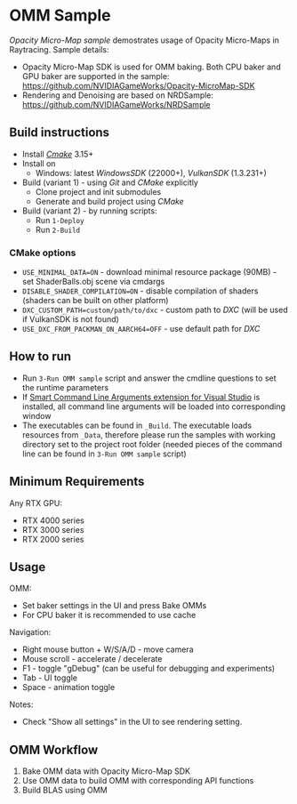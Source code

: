 # OMM Sample

*Opacity Micro-Map sample* demostrates usage of Opacity Micro-Maps in Raytracing. Sample details:
- Opacity Micro-Map SDK is used for OMM baking. Both CPU baker and GPU baker are supported in the sample: https://github.com/NVIDIAGameWorks/Opacity-MicroMap-SDK
- Rendering and Denoising are based on NRDSample: https://github.com/NVIDIAGameWorks/NRDSample

## Build instructions

- Install [*Cmake*](https://cmake.org/download/) 3.15+
- Install on
    - Windows: latest *WindowsSDK* (22000+), *VulkanSDK* (1.3.231+)
- Build (variant 1) - using *Git* and *CMake* explicitly
    - Clone project and init submodules
    - Generate and build project using *CMake*
- Build (variant 2) - by running scripts:
    - Run `1-Deploy`
    - Run `2-Build`

### CMake options

- `USE_MINIMAL_DATA=ON` - download minimal resource package (90MB) - set ShaderBalls.obj scene via cmdargs
- `DISABLE_SHADER_COMPILATION=ON` - disable compilation of shaders (shaders can be built on other platform)
- `DXC_CUSTOM_PATH=custom/path/to/dxc` - custom path to *DXC* (will be used if VulkanSDK is not found)
- `USE_DXC_FROM_PACKMAN_ON_AARCH64=OFF` - use default path for *DXC*

## How to run

- Run `3-Run OMM sample` script and answer the cmdline questions to set the runtime parameters
- If [Smart Command Line Arguments extension for Visual Studio](https://marketplace.visualstudio.com/items?itemName=MBulli.SmartCommandlineArguments) is installed, all command line arguments will be loaded into corresponding window
- The executables can be found in `_Build`. The executable loads resources from `_Data`, therefore please run the samples with working directory set to the project root folder (needed pieces of the command line can be found in `3-Run OMM sample` script)

## Minimum Requirements

Any RTX GPU:
- RTX 4000 series
- RTX 3000 series
- RTX 2000 series

## Usage

OMM:
- Set baker settings in the UI and press Bake OMMs
- For CPU baker it is recommended to use cache

Navigation:
- Right mouse button + W/S/A/D - move camera
- Mouse scroll - accelerate / decelerate
- F1 - toggle "gDebug" (can be useful for debugging and experiments)
- Tab - UI toggle
- Space - animation toggle

Notes:
- Check "Show all settings" in the UI to see rendering setting.

## OMM Workflow

1. Bake OMM data with Opacity Micro-Map SDK
2. Use OMM data to build OMM with corresponding API functions
3. Build BLAS using OMM